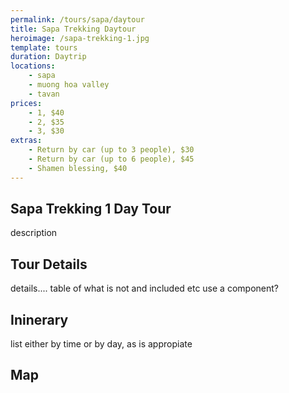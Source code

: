 ```yaml
---
permalink: /tours/sapa/daytour
title: Sapa Trekking Daytour
heroimage: /sapa-trekking-1.jpg
template: tours
duration: Daytrip
locations:
    - sapa
    - muong hoa valley
    - tavan
prices: 
    - 1, $40
    - 2, $35
    - 3, $30
extras: 
    - Return by car (up to 3 people), $30 
    - Return by car (up to 6 people), $45
    - Shamen blessing, $40
---
```


## Sapa Trekking 1 Day Tour

description

## Tour Details

details.... table of what is not and included etc use a component?

## Ininerary

list either by time or by day, as is appropiate

## Map